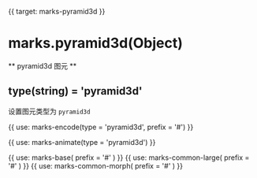 {{ target: marks-pyramid3d }}

# marks.pyramid3d(Object)

** pyramid3d 图元 **

## type(string) = 'pyramid3d'

设置图元类型为 `pyramid3d`

{{ use: marks-encode(type = 'pyramid3d', prefix = '#') }}

{{ use: marks-animate(type = 'pyramid3d') }}

{{ use: marks-base( prefix = '#' ) }}
{{ use: marks-common-large( prefix = '#' ) }}
{{ use: marks-common-morph( prefix = '#' ) }}
